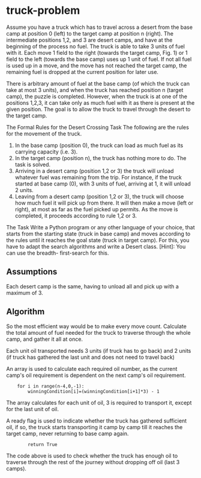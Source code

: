 # truck-problem

Assume you have a truck which has to travel across a desert from the base camp at position 0 (left) to the target camp at position n (right). The intermediate positions 1,2, and 3 are desert camps, and have at the beginning of the process no fuel. The truck is able to take 3 units of fuel with it. Each move 1 field to the right (towards the target camp, Fig. 1) or 1 field to the left (towards the base camp) uses up 1 unit of fuel. If not all fuel is used up in a move, and the move has not reached the target camp, the remaining fuel is dropped at the current position for later use.

 
There is arbitrary amount of fuel at the base camp (of which the truck can take at most 3 units), and when the truck has reached position n (target camp), the puzzle is completed. However, when the truck is at one of the positions 1,2,3, it can take only as much fuel with it as there is present at the given position. The goal is to allow the truck to travel through the desert to the target camp. 

The Formal Rules for the Desert Crossing Task 
The following are the rules for the movement of the truck. 
1. In the base camp (position 0), the truck can load as much fuel as its carrying capacity (i.e. 3). 
2. In the target camp (position n), the truck has nothing more to do. The task is solved. 
3. Arriving in a desert camp (position 1,2 or 3) the truck will unload whatever fuel was remaining from the trip. For instance, if the truck started at base camp (0), with 3 units of fuel, arriving at 1, it will unload 2 units. 
4. Leaving from a desert camp (position 1,2 or 3), the truck will choose how much fuel it will pick up from there. It will then make a move (left or right), at most as far as the fuel picked up permits. As the move is completed, it proceeds according to rule 1,2 or 3. 

The Task
Write a Python program or any other language of your choice, that starts from the starting state (truck in base camp) and moves according to the rules until it reaches the goal state (truck in target camp). 
For this, you have to adapt the search algorithms and write a Desert class. 
[Hint]: You can use the breadth- first-search for this.
## Assumptions

Each desert camp is the same, having to unload all and pick up with a maximum of 3.

## Algorithm

So the most efficient way would be to make every move count.
Calculate the total amount of fuel needed for the truck to traverse through the whole camp, and gather it all at once.

Each unit oil transported needs 3 units (if truck has to go back) and 2 units (if truck has gathered the last unit and does not need to travel back)

An array is used to calculate each required oil number, as the current camp's oil requirement is dependent on the next camp's oil requirement.

```winningCondition[n-3] = 3
	for i in range(n-4,0,-1):
		winningCondition[i]=(winningCondition[i+1]*3) - 1
```
  
The array calculates for each unit of oil, 3 is required to transport it, except for the last unit of oil. 

A ready flag is used to indicate whether the truck has gathered sufficient oil, if so, the truck starts transporting it camp by camp till it reaches the target camp, never returning to base camp again.


```	if((n - truck.id)==3 & desertCampList[truck.id].oilCount>=3):
		return True
```
The code above is used to check whether the truck has enough oil to traverse through the rest of the journey without dropping off oil (last 3 camps). 

